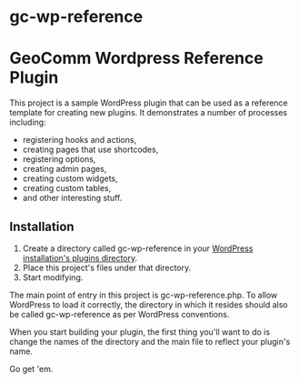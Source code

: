 # gc-wp-reference
GeoComm Wordpress Reference Plugin
==================================

This project is a sample WordPress plugin that can be used as a reference template for creating new plugins.  It demonstrates a number of processes including:

  - registering hooks and actions,
  - creating pages that use shortcodes,
  - registering options,
  - creating admin pages,
  - creating custom widgets,
  - creating custom tables,
  - and other interesting stuff.

Installation
------------
1.  Create a directory called gc-wp-reference in your [WordPress installation's plugins directory](https://codex.wordpress.org/Determining_Plugin_and_Content_Directories).
2.  Place this project's files under that directory.
3.  Start modifying.

The main point of entry in this project is gc-wp-reference.php.  To allow WordPress to load it correctly, the directory in which it resides should also be called gc-wp-reference as per WordPress conventions.

When you start building your plugin, the first thing you'll want to do is change the names of the directory and the main file to reflect your plugin's name.

Go get 'em.


